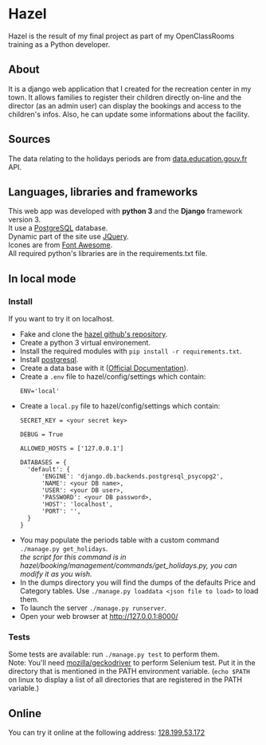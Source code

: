 # Hazel
Hazel is the result of my final project as part of my OpenClassRooms training as a Python developer.
## About
It is a django web application that I created for the recreation center in my town. It allows families to register their children directly on-line and the director (as an admin user) can display the bookings and access to the children's infos. Also, he can update some informations about the facility.
## Sources
The data relating to the holidays periods are from [data.education.gouv.fr](https://data.education.gouv.fr/explore/dataset/fr-en-calendrier-scolaire/api/?disjunctive.description&disjunctive.location&disjunctive.zones&disjunctive.annee_scolaire&disjunctive.population) API.
## Languages, libraries and frameworks
This web app was developed with **python 3** and the **Django** framework version 3.  
It use a [PostgreSQL](https://www.postgresql.org/) database.  
Dynamic part of the site use [JQuery](https://jquery.com/).  
Icones are from [Font Awesome](https://fontawesome.com/).  
All required python's libraries are in the requirements.txt file.
## In local mode
### Install
If you want to try it on localhost.
- Fake and clone the [hazel github's repository](https://github.com/screw-pack/hazel.git).
- Create a python 3 virtual environement.
- Install the required modules with `pip install -r requirements.txt`.
- Install [postgresql](https://www.postgresql.org/download/).
- Create a data base with it ([Official Documentation](https://www.postgresql.org/docs/)).
- Create a `.env` file to hazel/config/settings which contain:
  ```
  ENV='local'
  ```
- Create a `local.py` file to hazel/config/settings which contain:
  ```
  SECRET_KEY = <your secret key>

  DEBUG = True

  ALLOWED_HOSTS = ['127.0.0.1']

  DATABASES = {
    'default': {
        'ENGINE': 'django.db.backends.postgresql_psycopg2',
        'NAME': <your DB name>,
        'USER': <your DB user>,
        'PASSWORD': <your DB password>,
        'HOST': 'localhost',
        'PORT': '',
    }
  }
  ```
- You may populate the periods table with a custom command `./manage.py get_holidays`.  
*the script for this command is in hazel/booking/management/commands/get_holidays.py, you can modify it as you wish.*
- In the dumps directory you will find the dumps of the defaults Price and Category tables. Use `./manage.py loaddata <json file to load>` to load them.
- To launch the server `./manage.py runserver`.
- Open your web browser at http://127.0.0.1:8000/
### Tests
Some tests are available: run `./manage.py test` to perform them.  
Note: You'll need [mozilla/geckodriver](https://github.com/mozilla/geckodriver/releases/) to perform Selenium test. Put it in the directory that is mentioned in the PATH environment variable. (`echo $PATH` on linux to display a list of all directories that are registered in the PATH variable.)
## Online
You can try it online at the following address: [128.199.53.172](http://128.199.53.172)
